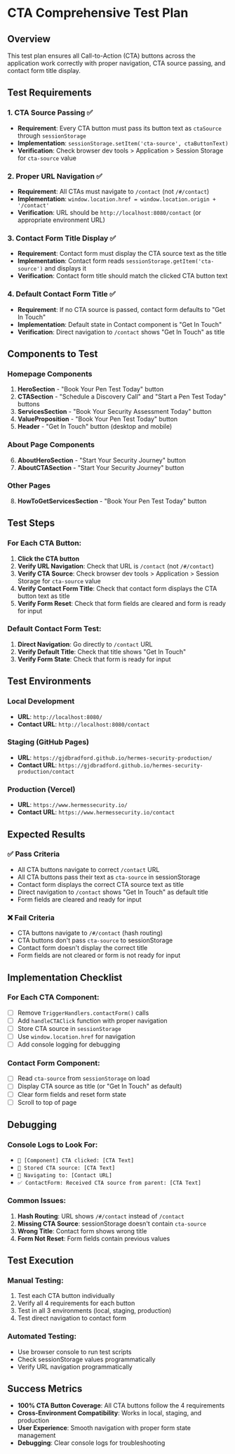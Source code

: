 # CTA Comprehensive Test Plan

## Overview
This test plan ensures all Call-to-Action (CTA) buttons across the application work correctly with proper navigation, CTA source passing, and contact form title display.

## Test Requirements

### 1. CTA Source Passing ✅
- **Requirement**: Every CTA button must pass its button text as `ctaSource` through `sessionStorage`
- **Implementation**: `sessionStorage.setItem('cta-source', ctaButtonText)`
- **Verification**: Check browser dev tools > Application > Session Storage for `cta-source` value

### 2. Proper URL Navigation ✅
- **Requirement**: All CTAs must navigate to `/contact` (not `/#/contact`)
- **Implementation**: `window.location.href = window.location.origin + '/contact'`
- **Verification**: URL should be `http://localhost:8080/contact` (or appropriate environment URL)

### 3. Contact Form Title Display ✅
- **Requirement**: Contact form must display the CTA source text as the title
- **Implementation**: Contact form reads `sessionStorage.getItem('cta-source')` and displays it
- **Verification**: Contact form title should match the clicked CTA button text

### 4. Default Contact Form Title ✅
- **Requirement**: If no CTA source is passed, contact form defaults to "Get In Touch"
- **Implementation**: Default state in Contact component is "Get In Touch"
- **Verification**: Direct navigation to `/contact` shows "Get In Touch" as title

## Components to Test

### Homepage Components
1. **HeroSection** - "Book Your Pen Test Today" button
2. **CTASection** - "Schedule a Discovery Call" and "Start a Pen Test Today" buttons
3. **ServicesSection** - "Book Your Security Assessment Today" button
4. **ValueProposition** - "Book Your Pen Test Today" button
5. **Header** - "Get In Touch" button (desktop and mobile)

### About Page Components
6. **AboutHeroSection** - "Start Your Security Journey" button
7. **AboutCTASection** - "Start Your Security Journey" button

### Other Pages
8. **HowToGetServicesSection** - "Book Your Pen Test Today" button

## Test Steps

### For Each CTA Button:
1. **Click the CTA button**
2. **Verify URL Navigation**: Check that URL is `/contact` (not `/#/contact`)
3. **Verify CTA Source**: Check browser dev tools > Application > Session Storage for `cta-source` value
4. **Verify Contact Form Title**: Check that contact form displays the CTA button text as title
5. **Verify Form Reset**: Check that form fields are cleared and form is ready for input

### Default Contact Form Test:
1. **Direct Navigation**: Go directly to `/contact` URL
2. **Verify Default Title**: Check that title shows "Get In Touch"
3. **Verify Form State**: Check that form is ready for input

## Test Environments

### Local Development
- **URL**: `http://localhost:8080/`
- **Contact URL**: `http://localhost:8080/contact`

### Staging (GitHub Pages)
- **URL**: `https://gjdbradford.github.io/hermes-security-production/`
- **Contact URL**: `https://gjdbradford.github.io/hermes-security-production/contact`

### Production (Vercel)
- **URL**: `https://www.hermessecurity.io/`
- **Contact URL**: `https://www.hermessecurity.io/contact`

## Expected Results

### ✅ Pass Criteria
- All CTA buttons navigate to correct `/contact` URL
- All CTA buttons pass their text as `cta-source` in sessionStorage
- Contact form displays the correct CTA source text as title
- Direct navigation to `/contact` shows "Get In Touch" as default title
- Form fields are cleared and ready for input

### ❌ Fail Criteria
- CTA buttons navigate to `/#/contact` (hash routing)
- CTA buttons don't pass `cta-source` to sessionStorage
- Contact form doesn't display the correct title
- Form fields are not cleared or form is not ready for input

## Implementation Checklist

### For Each CTA Component:
- [ ] Remove `TriggerHandlers.contactForm()` calls
- [ ] Add `handleCTAClick` function with proper navigation
- [ ] Store CTA source in `sessionStorage`
- [ ] Use `window.location.href` for navigation
- [ ] Add console logging for debugging

### Contact Form Component:
- [ ] Read `cta-source` from `sessionStorage` on load
- [ ] Display CTA source as title (or "Get In Touch" as default)
- [ ] Clear form fields and reset form state
- [ ] Scroll to top of page

## Debugging

### Console Logs to Look For:
- `🔘 [Component] CTA clicked: [CTA Text]`
- `💾 Stored CTA source: [CTA Text]`
- `🧭 Navigating to: [Contact URL]`
- `✅ ContactForm: Received CTA source from parent: [CTA Text]`

### Common Issues:
1. **Hash Routing**: URL shows `/#/contact` instead of `/contact`
2. **Missing CTA Source**: sessionStorage doesn't contain `cta-source`
3. **Wrong Title**: Contact form shows wrong title
4. **Form Not Reset**: Form fields contain previous values

## Test Execution

### Manual Testing:
1. Test each CTA button individually
2. Verify all 4 requirements for each button
3. Test in all 3 environments (local, staging, production)
4. Test direct navigation to contact form

### Automated Testing:
- Use browser console to run test scripts
- Check sessionStorage values programmatically
- Verify URL navigation programmatically

## Success Metrics
- **100% CTA Button Coverage**: All CTA buttons follow the 4 requirements
- **Cross-Environment Compatibility**: Works in local, staging, and production
- **User Experience**: Smooth navigation with proper form state management
- **Debugging**: Clear console logs for troubleshooting
